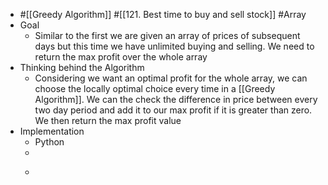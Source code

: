 - #[[Greedy Algorithm]] #[[121. Best time to buy and sell stock]] #Array
- Goal
	- Similar to the first we are given an array of prices of subsequent days but this time we have unlimited buying and selling. We need to return the max profit over the whole array
- Thinking behind the Algorithm
	- Considering we want an optimal profit for the whole array, we can choose the locally optimal choice every time in a [[Greedy Algorithm]]. We can the check the difference in price between every two day period and add it to our max profit if it is greater than zero. We then return the max profit value
- Implementation
	- Python
	-
	- ```
	  ```